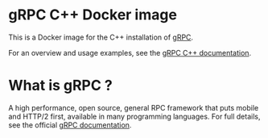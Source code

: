 # gRPC C++ Docker image

This is a Docker image for the C++ installation of [gRPC][].

For an overview and usage examples, see the [gRPC C++ documentation][].

# What is gRPC ?

A high performance, open source, general RPC framework that puts mobile and
HTTP/2 first, available in many programming languages.  For full details, see
the official [gRPC documentation][].

[grpc]:http:/grpc.io
[grpc documentation]:http://www.grpc.io/docs/
[grpc C++ documentation]:http://www.grpc.io/docs/tutorials/basic/c.html
